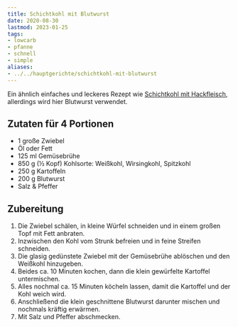 ```yaml
---
title: Schichtkohl mit Blutwurst
date: 2020-08-30
lastmod: 2023-01-25
tags:
- lowcarb
- pfanne
- schnell
- simple
aliases:
- ../../hauptgerichte/schichtkohl-mit-blutwurst
---
```


Ein ähnlich einfaches und leckeres Rezept wie [Schichtkohl mit Hackfleisch](/hauptgerichte/schichtkohl-mit-hackfleisch/), allerdings wird hier Blutwurst verwendet.

## Zutaten für 4 Portionen
- 1         große Zwiebel
- Öl oder Fett
- 125 ml    Gemüsebrühe
- 850 g     (½ Kopf) Kohlsorte: Weißkohl, Wirsingkohl, Spitzkohl
- 250 g     Kartoffeln
- 200 g     Blutwurst
- Salz & Pfeffer

## Zubereitung
1. Die Zwiebel schälen, in kleine Würfel schneiden und in einem großen Topf mit Fett anbraten.
1. Inzwischen den Kohl vom Strunk befreien und in feine Streifen schneiden.
1. Die glasig gedünstete Zwiebel mit der Gemüsebrühe ablöschen und den Weißkohl hinzugeben.
1. Beides ca. 10 Minuten kochen, dann die klein gewürfelte Kartoffel untermischen.
1. Alles nochmal ca. 15 Minuten köcheln lassen, damit die Kartoffel und der Kohl weich wird.
1. Anschließend die klein geschnittene Blutwurst darunter mischen und nochmals kräftig erwärmen.
1. Mit Salz und Pfeffer abschmecken.
